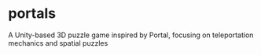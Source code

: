 # portals
A Unity-based 3D puzzle game inspired by Portal, focusing on teleportation mechanics and spatial puzzles
